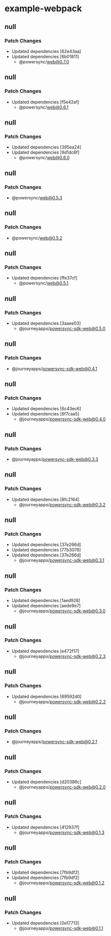 # example-webpack

## null

### Patch Changes

- Updated dependencies [62e43aa]
- Updated dependencies [6b01811]
  - @powersync/web@0.7.0

## null

### Patch Changes

- Updated dependencies [f5e42af]
  - @powersync/web@0.6.1

## null

### Patch Changes

- Updated dependencies [395ea24]
- Updated dependencies [9d1dc6f]
  - @powersync/web@0.6.0

## null

### Patch Changes

- @powersync/web@0.5.3

## null

### Patch Changes

- @powersync/web@0.5.2

## null

### Patch Changes

- Updated dependencies [ffe37cf]
  - @powersync/web@0.5.1

## null

### Patch Changes

- Updated dependencies [3aaee03]
  - @journeyapps/powersync-sdk-web@0.5.0

## null

### Patch Changes

- @journeyapps/powersync-sdk-web@0.4.1

## null

### Patch Changes

- Updated dependencies [6c43ec6]
- Updated dependencies [8f7caa5]
  - @journeyapps/powersync-sdk-web@0.4.0

## null

### Patch Changes

- @journeyapps/powersync-sdk-web@0.3.3

## null

### Patch Changes

- Updated dependencies [8fc2164]
  - @journeyapps/powersync-sdk-web@0.3.2

## null

### Patch Changes

- Updated dependencies [37e266d]
- Updated dependencies [77b3078]
- Updated dependencies [37e266d]
  - @journeyapps/powersync-sdk-web@0.3.1

## null

### Patch Changes

- Updated dependencies [1aed928]
- Updated dependencies [aede9e7]
  - @journeyapps/powersync-sdk-web@0.3.0

## null

### Patch Changes

- Updated dependencies [e472f17]
  - @journeyapps/powersync-sdk-web@0.2.3

## null

### Patch Changes

- Updated dependencies [69592d0]
  - @journeyapps/powersync-sdk-web@0.2.2

## null

### Patch Changes

- @journeyapps/powersync-sdk-web@0.2.1

## null

### Patch Changes

- Updated dependencies [d20386c]
  - @journeyapps/powersync-sdk-web@0.2.0

## null

### Patch Changes

- Updated dependencies [412937f]
  - @journeyapps/powersync-sdk-web@0.1.3

## null

### Patch Changes

- Updated dependencies [7fb9df2]
- Updated dependencies [7fb9df2]
  - @journeyapps/powersync-sdk-web@0.1.2

## null

### Patch Changes

- Updated dependencies [0e17713]
  - @journeyapps/powersync-sdk-web@0.1.1
